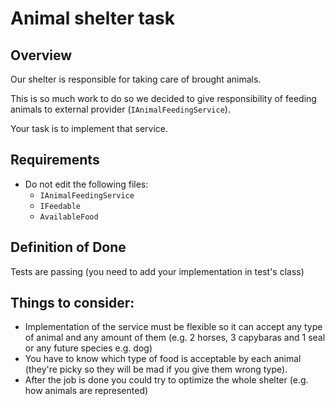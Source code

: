 ﻿# Animal shelter task

## Overview

Our shelter is responsible for taking care of brought animals.

This is so much work to do so we decided to give responsibility of feeding animals to external provider (`IAnimalFeedingService`).

Your task is to implement that service.

## Requirements

* Do not edit the following files:
  * `IAnimalFeedingService`
  * `IFeedable`
  * `AvailableFood`

## Definition of Done

Tests are passing (you need to add your implementation in test's class)

## Things to consider:

* Implementation of the service must be flexible so it can accept any type of animal and any amount of them (e.g. 2 horses, 3 capybaras and 1 seal or any future species e.g. dog)
* You have to know which type of food is acceptable by each animal (they're picky so they will be mad if you give them wrong type).
* After the job is done you could try to optimize the whole shelter (e.g. how animals are represented)